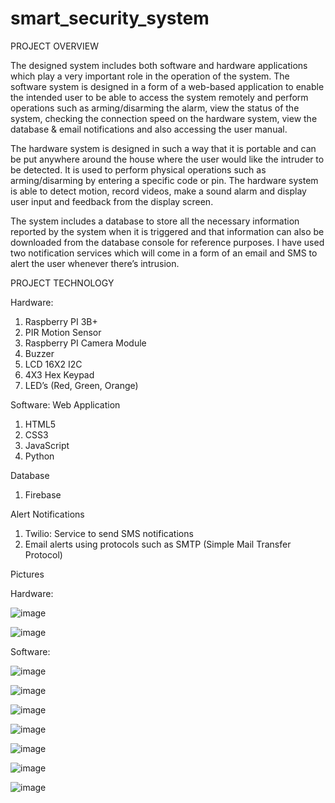 # smart_security_system

PROJECT OVERVIEW

The designed system includes both software and hardware applications which play a very important role in the operation of the system. The software system is designed in a form of a web-based application to enable the intended user to be able to access the system remotely and perform operations such as arming/disarming the alarm, view the status of the system, checking the connection speed on the hardware system, view the database & email notifications and also accessing the user manual.

The hardware system is designed in such a way that it is portable and can be put anywhere around the house where the user would like the intruder to be detected. It is used to perform physical operations such as arming/disarming by entering a specific code or pin. The hardware system is able to detect motion, record videos, make a sound alarm and display user input and feedback from the display screen.

The system includes a database to store all the necessary information reported by the system when it is triggered and that information can also be downloaded from the database console for reference purposes.  I have used two notification services which will come in a form of an email and SMS to alert the user whenever there’s intrusion.


PROJECT TECHNOLOGY

Hardware:
1. Raspberry PI 3B+
2. PIR Motion Sensor
3. Raspberry PI Camera Module
4. Buzzer
5. LCD 16X2 I2C
6. 4X3 Hex Keypad
7. LED’s (Red, Green, Orange)


Software:
Web Application
1. HTML5
2. CSS3
3. JavaScript
4. Python

Database
1. Firebase

Alert Notifications
1. Twilio: Service to send SMS notifications
2. Email alerts using protocols such as SMTP (Simple Mail Transfer Protocol)

Pictures

Hardware:

![image](https://user-images.githubusercontent.com/62297877/155940259-8967b371-5c50-4761-a9c2-aef20f90706b.png)

![image](https://user-images.githubusercontent.com/62297877/155940284-37749db0-3947-4305-903c-d617494fcfdb.png)

Software:

![image](https://user-images.githubusercontent.com/62297877/155940329-41e95d6f-4537-4dde-9639-2095e51a3673.png)

![image](https://user-images.githubusercontent.com/62297877/155940341-773d3c79-4e77-4151-9f51-f30b05f71de2.png)

![image](https://user-images.githubusercontent.com/62297877/155940355-4985e128-975d-4719-a74f-2428045bb887.png)

![image](https://user-images.githubusercontent.com/62297877/155940374-fd084ce5-8205-4253-93a4-c78ab94bd2ef.png)

![image](https://user-images.githubusercontent.com/62297877/155940410-eacf4257-6fdb-4a31-89ae-ecc6412143f1.png)

![image](https://user-images.githubusercontent.com/62297877/155940422-91b09eb3-9546-475e-bf89-5c8e3b884e94.png)

![image](https://user-images.githubusercontent.com/62297877/155940435-4ff515ad-14ef-490a-9d0f-f5c333a62292.png)


